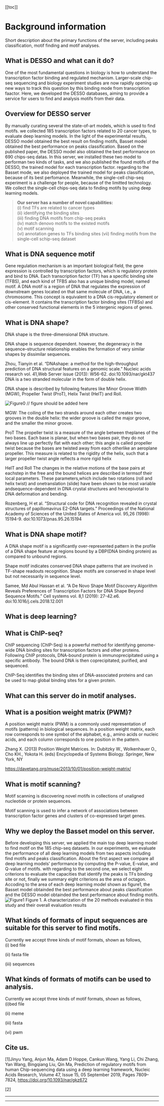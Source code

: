 [[toc]]

# Background information

Short description about the primary functions of the server, including peaks classification, motif finding and motif analyses.

## What is DESSO and what can it do?

One of the most fundamental questions in biology is how to understand the transcription factor binding and regulated mechanism. Larger-scale chip-seq sequencing and biology experiment studies are now rapidly opening up new ways to track this question by this binding mode from transcription faactor. Here, we developed the DESSO databases, aiming to provide a service for users to find and analysis motifs from their data.

## Overview for DESSO server

By manually curating several the state-of-art models, which is used to find motifs. we collected 185 transcription factors related to 20 cancer types, to evaluate deep learning models. In the light of the experimental results, DESSO model obtained the best result on finding motifs, Basset model obtained the best performance on peaks classification. Based on the published paper, the DESSO model also obtained the best performance on 690 chips-seq datas. In this server, we installed these two model to performan two kinds of tasks, and we also published the found motifs of the DESSO, the trained model for each transcription factor. regarding to the Basset mode, we also deployed the trained model for peaks classification, because of its best perfomance. Meanwhile, the single-cell chip-seq experiment is a challenge for people, because of the limitted technology. We collect the single-cell chips-seq data to finding motifs by using deep learning models.

> **Our server has a number of novel capabilities:**  
> (i) find TFs are related to cancer types  
> (ii) identifying the binding sites  
> (iii) finding DNA motifs from chip-seq peaks  
> (iv) match denovo motifs to the existed motifs  
> (v) motif scanning  
> (vi) annotation genes to TFs binding sites
> (vii) finding motifs from the single-cell schip-seq dataset

## What is DNA sequence motif

Gene regulation mechanism is an important biological field, the gene expression is controlled by transcription factors, which is regulatory protein and bind to DNA. Each transcription factor (TF) has a specific binding site (TFBS), and each kind of TFBS also has a unique binding model, named motif.
A DNA motif is a region of DNA that regulates the expression of downstream genes located on that same molecule of DNA, i.e., a chromosome. This concept is equivalent to a DNA cis-regulatory element or cis-element. It contains the transcription factor binding sites (TFBSs) and other conserved functional elements in the 5 intergenic regions of genes.

## What is DNA shape?

DNA shape is the three-dimensional DNA structure.

DNA shape is sequence dependent. however, the degeneracy in the sequence–structure relationship enables the formation of very similar shapes by dissimilar sequences.

Zhou, Tianyin et al. “DNAshape: a method for the high-throughput prediction of DNA structural features on a genomic scale.” Nucleic acids research vol. 41,Web Server issue (2013): W56-62. doi:10.1093/nar/gkt437
DNA is a two stranded molecular in the form of double helix.

DNA shape is described by following features like Minor Groove Width (MGW), Propeller Twist (ProT), Helix Twist (HelT) and Roll.


![Figure0](/docs/figures/background_figure1.png)
// figure should be added here 

MGW:
The coiling of the two strands around each other creates two grooves in the double helix: the wider groove is called the major groove, and the smaller the minor groove.

ProT
The propeller twist is a measure of the angle between theplanes of the two bases.
Each base is planar, but when two bases pair, they do not always line up perfectly flat with each other; this angle is called propeller twist because the bases are twisted away from each otherlike an aeroplane propeller. This measure is related to the rigidity of the helix, such that a larger propeller twist angle reflects a more rigid helix

HelT and Roll
The changes in the relative motions of the base pairs at eachstep in the free and the bound helices are described in termsof their local parameters. These parameters,which  include  two  rotations  (roll  and  helix  twist)  and  onetranslation  (slide)  have  been  shown  to  be  most  variable  andsequence-dependent  in  DNA  crystal  structures  and  hencepivotal to DNA deformation and bending.

Rozenberg, H et al. “Structural code for DNA recognition revealed in crystal structures of papillomavirus E2-DNA targets.” Proceedings of the National Academy of Sciences of the United States of America vol. 95,26 (1998): 15194-9. doi:10.1073/pnas.95.26.15194

## What is DNA shape motif?

A DNA shape motif is a significantly over-represented pattern in the profile of a DNA shape feature at regions bound by a DBP(DNA binding protein) as compared to unbound regions.

Shape motif indicates conserved DNA shape patterns that are involved in TF-shape readouts recognition. Shape motifs are conserved in shape level but not necessarily in sequence level.

Samee, Md Abul Hassan et al. “A De Novo Shape Motif Discovery Algorithm Reveals Preferences of Transcription Factors for DNA Shape Beyond Sequence Motifs.” Cell systems vol. 8,1 (2019): 27-42.e6. doi:10.1016/j.cels.2018.12.001

## What is deep learning?


## What is ChIP-seq?
ChIP sequencing (ChIP-Seq) is a powerful method for identifying genome-wide DNA binding sites for transcription factors and other proteins. Following ChIP protocols, DNA-bound protein is immunoprecipitated using a specific antibody. The bound DNA is then coprecipitated, purified, and sequenced.

ChIP-Seq identifies the binding sites of DNA-associated proteins and can be used to map global binding sites for a given protein.

## What can this server do in motif analyses.


## What is a position weight matrix (PWM)?
A position weight matrix (PWM) is a commonly used representation of motifs (patterns) in biological sequences. In a position weight matrix, each row corresponds to one symbol of the alphabet, e.g., amino acids or nucleic acids, and each column corresponds to one position in the pattern. 

Zhang X. (2013) Position Weight Matrices. In: Dubitzky W., Wolkenhauer O., Cho KH., Yokota H. (eds) Encyclopedia of Systems Biology. Springer, New York, NY

https://davetang.org/muse/2013/10/01/position-weight-matrix/

## What is motif scanning?

Motif scanning is discovering novel motifs in collections of unaligned nucleotide or protein sequences.

Motif scanning is used to infer a network of associations between transcription factor genes and clusters of co-expressed target genes.

## Why we deploy the Basset model on this server.

Before developing this server, we applied the main top deep learning model to find motif on the 185 chip-seq datasets. In our experiments, we evaluate the performance of all deep learning models from two aspects including find motifs and peaks classification. About the first aspect we compare all deep learning models' performance by computing the P-value, E-value, and Q-value of motifs. with regarding to the second one, we select eight criterions to evaluate the capacities that identify the peaks is TFs binding site or not, finally we summary eight criterions as the area of octagon.  
Accoding to the area of each deep learning model shown as figure1, the Basset model obtainded the best performance about peaks classification and the DESSO model obtainded the best performance about finding motifs.
![Figure1](/docs/figures/background_figure1.png)
Figure 1. A characterization of the 20 methods evaluated in this study and their overall evaluation results

## What kinds of formats of input sequences are suitable for this server to find motifs.

Currently we accept three kinds of motif formats, shown as follows,  
(i) bed file

(ii) fasta file

(iii) sequences

## What kinds of formats of motifs can be used to analysis.

Currently we accept three kinds of motif formats, shown as follows,  
(i)bed file

(ii) meme

(iii) fasta

(vi) pwm

## Cite us.

[1]Jinyu Yang, Anjun Ma, Adam D Hoppe, Cankun Wang, Yang Li, Chi Zhang, Yan Wang, Bingqiang Liu, Qin Ma, Prediction of regulatory motifs from human Chip-sequencing data using a deep learning framework, Nucleic Acids Research, Volume 47, Issue 15, 05 September 2019, Pages 7809–7824, https://doi.org/10.1093/nar/gkz672

[2]

---

---

